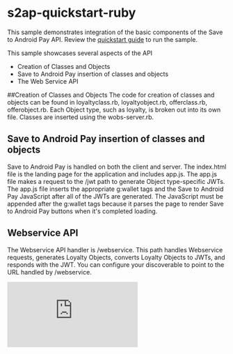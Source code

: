 s2ap-quickstart-ruby
==============================

This sample demonstrates integration of the basic components of the Save to Android Pay API.  Review the [quickstart guide](https://developers.google.com/commerce/wallet/objects/quickstart-ruby) to run the sample.

This sample showcases several aspects of the API
* Creation of Classes and Objects
* Save to Android Pay insertion of classes and objects
* The Web Service API

##Creation of Classes and Objects
The code for creation of classes and objects can be found in loyaltyclass.rb, loyaltyobject.rb, offerclass.rb, offerobject.rb.  Each Object type, such as loyalty, is broken out into its own file.  Classes are inserted using the wobs-server.rb.

## Save to Android Pay insertion of classes and objects
Save to Android Pay is handled on both the client and server.  The index.html file is the landing page for the application and includes app.js.  The app.js file makes a request to the /jwt path to generate Object type-specific JWTs. The app.js file inserts the appropriate g:wallet tags and the Save to Android Pay JavaScript after all of the JWTs are generated.  The JavaScript must be appended after the g:wallet tags because it parses the page to render Save to Android Pay buttons when it's completed loading.

## Webservice API
The Webservice API handler is /webservice.  This path handles Webservice requests, generates Loyalty Objects, converts Loyalty Objects to JWTs, and responds with the JWT.  You can configure your discoverable to point to the URL handled by /webservice.

[![Analytics](https://ga-beacon.appspot.com/UA-46956809-1/walletobjects-quickstart-ruby/README.md)](https://github.com/igrigorik/ga-beacon)
